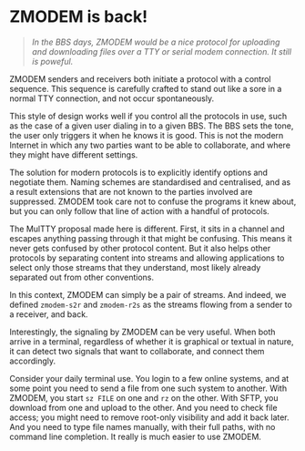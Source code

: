 # ZMODEM is back!

> *In the BBS days, ZMODEM would be a nice protocol
> for uploading and downloading files over a TTY or
> serial modem connection.  It still is poweful.*

ZMODEM senders and receivers both initiate a protocol
with a control sequence.  This sequence is carefully
crafted to stand out like a sore in a normal TTY
connection, and not occur spontaneously.

This style of design works well if you control all the
protocols in use, such as the case of a given user dialing
in to a given BBS.  The BBS sets the tone, the user only
triggers it when he knows it is good.  This is not the
modern Internet in which any two parties want to be able
to collaborate, and where they might have different
settings.

The solution for modern protocols is to explicitly
identify options and negotiate them.  Naming schemes
are standardised and centralised, and as a result
extensions that are not known to the parties involved
are suppressed.  ZMODEM took care not to confuse the
programs it knew about, but you can only follow that
line of action with a handful of protocols.

The MulTTY proposal made here is different.  First,
it sits in a channel and escapes anything passing
through it that might be confusing.  This means it
never gets confused by other protocol content.
But it also helps other protocols by separating
content into streams and allowing applications to
select only those streams that they understand,
most likely already separated out from other
conventions.

In this context, ZMODEM can simply be a pair of
streams.  And indeed, we defined `zmodem-s2r` and
`zmodem-r2s` as the streams flowing from a sender
to a receiver, and back.

Interestingly, the signaling by ZMODEM can be
very useful.  When both arrive in a terminal,
regardless of whether it is graphical or textual
in nature, it can detect two signals that want
to collaborate, and connect them accordingly.

Consider your daily terminal use.  You login to
a few online systems, and at some point you need
to send a file from one such system to another.
With ZMODEM, you start `sz FILE` on one and `rz`
on the other.  With SFTP, you download from one
and upload to the other.  And you need to check
file access; you might need to remove root-only
visibility and add it back later.  And you need
to type file names manually, with their full
paths, with no command line completion.  It
really is much easier to use ZMODEM.
